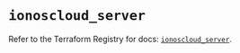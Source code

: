 # `ionoscloud_server`

Refer to the Terraform Registry for docs: [`ionoscloud_server`](https://registry.terraform.io/providers/ionos-cloud/ionoscloud/6.6.2/docs/resources/server).
